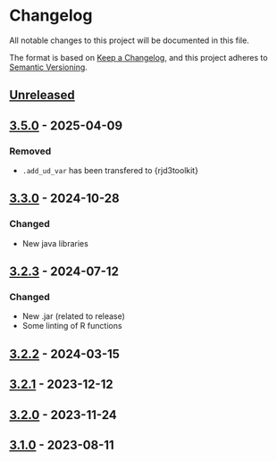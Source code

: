 # Changelog

All notable changes to this project will be documented in this file.

The format is based on [Keep a Changelog](https://keepachangelog.com/en/1.1.0/), and this project adheres to [Semantic Versioning](https://semver.org/spec/v2.0.0.html).

## [Unreleased]

## [3.5.0] - 2025-04-09


### Removed

* `.add_ud_var` has been transfered to {rjd3toolkit}


## [3.3.0] - 2024-10-28

### Changed

-   New java libraries

## [3.2.3] - 2024-07-12

### Changed

-   New .jar (related to release)
-   Some linting of R functions

## [3.2.2] - 2024-03-15

## [3.2.1] - 2023-12-12

## [3.2.0] - 2023-11-24

## [3.1.0] - 2023-08-11


[Unreleased]: https://github.com/rjdverse/rjd3x13/compare/v3.5.0...HEAD
[3.5.0]: https://github.com/rjdverse/rjd3x13/compare/v3.3.0...v3.5.0
[3.3.0]: https://github.com/rjdverse/rjd3x13/compare/v3.2.3...v3.3.0
[3.2.3]: https://github.com/rjdverse/rjd3x13/compare/v3.2.2...v3.2.3
[3.2.2]: https://github.com/rjdverse/rjd3x13/compare/v3.2.1...v3.2.2
[3.2.1]: https://github.com/rjdverse/rjd3x13/compare/v3.2.0...v3.2.1
[3.2.0]: https://github.com/rjdverse/rjd3x13/compare/v3.1.0...v3.2.0
[3.1.0]: https://github.com/rjdverse/rjd3x13/releases/tag/v3.1.0
